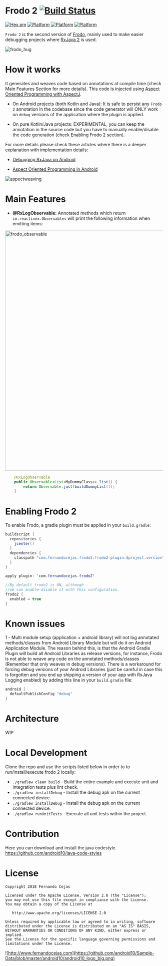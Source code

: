 

Frodo 2 [![Build Status](https://travis-ci.org/android10/frodo2.svg?branch=master)](https://travis-ci.org/android10/frodo2)
=========================

[![Hex.pm](https://img.shields.io/hexpm/l/plug.svg)](http://www.apache.org/licenses/LICENSE-2.0) 
[![Platform](https://img.shields.io/badge/platform-kotlin-blue.svg)](https://kotlinlang.org/)
[![Platform](https://img.shields.io/badge/platform-android-green.svg)](http://developer.android.com/index.html)
[![Platform](https://img.shields.io/badge/platform-java-orange.svg)](https://docs.oracle.com/javase/8/docs/)

```Frodo 2``` is the second version of [Frodo](https://github.com/android10/frodo/), mainly used to make easier debugging projects where [RxJava 2](https://github.com/ReactiveX/RxJava/wiki/What's-different-in-2.0) is used. 

![frodo_hug](https://cloud.githubusercontent.com/assets/1360604/10925718/e7ea4318-8290-11e5-91b4-f2bfbde65319.gif)


How it works
=========================

It generates and weaves code based on annotations at compile time (check Main Features Section for more details). This code is injected using [Aspect Oriented Programming with AspectJ](https://www.eclipse.org/aspectj/).

- On Android projects (both Kotlin and Java): It is safe to persist any ```Frodo 2``` annotation in the codebase since the code generator will ONLY work on ```debug``` versions of the application where the plugin is applied.

- On pure Kotlin/Java projects: EXPERIMENTAL, you can keep the annotation in the source code but you have to manually enable/disable the code generation (check Enabling Frodo 2 section).

For more details please check these articles where there is a deeper explanation with implementation details:

- [Debugging RxJava on Android](https://fernandocejas.com/2015/11/05/debugging-rxjava-on-android/)

- [Aspect Oriented Programming in Android](https://fernandocejas.com/2014/08/03/aspect-oriented-programming-in-android/)

![aspectweaving](https://user-images.githubusercontent.com/1360604/40504693-4adf5a5e-5f92-11e8-89b3-e45c04b78745.png)


Main Features
=========================

- **@RxLogObservable:** Annotated methods which return ```io.reactivex.Observables``` will print the following information when emitting items:

<img width="767" alt="frodo_observable" src="https://cloud.githubusercontent.com/assets/1360604/10925000/ee937c08-828a-11e5-97ac-bb13b7d469f8.png">

```java
    @RxLogObservable
    public Observable<List<MyDummyClass>> list() {
        return Observable.just(buildDummyList());
    }
```

Enabling Frodo 2
=========================

To enable Frodo, a gradle plugin must be applied in your ```build.gradle```:

```java
buildscript {
  repositories {
    jcenter()
  }
  dependencies {
    classpath "com.fernandocejas.frodo2:frodo2-plugin:$project.version"
  }
}

apply plugin: 'com.fernandocejas.frodo2'

//By default frodo2 is ON, although
//we can enable-disable it with this configuration.
frodo2 {
  enabled = true
}
```

Known issues
=========================

1 - Multi module setup (application + android library) will not log annotated methods/classes from Android Library Module but will do it on Android Application Module. The reason behind this, is that the Android Gradle Plugin will build all Android Libraries as release versions, for instance, Frodo is not able to weave any code on the annotated methods/classes (Remember that only weaves in debug versions). There is a workaround for forcing debug versions of your Android Libraries (just be careful in case this is forgotten and you end up shipping a version of your app with RxJava Logging enabled) by adding this line in your ```build.gradle``` file:

```java
android {
  defaultPublishConfig "debug"
}
```

Architecture
=========================

WIP

Local Development
=========================

Clone the repo and use the scripts listed below in order to to run/install/execute frodo 2 locally:

 * `./gradlew clean build` - Build the entire example and execute unit and integration tests plus lint check.
 * `./gradlew installDebug` - Install the debug apk on the current connected device.
 * `./gradlew installDebug` - Install the debug apk on the current connected device.
 * `./gradlew runUnitTests` - Execute all unit tests within the project.
 
Contribution
=========================

Here you can download and install the java codestyle.
https://github.com/android10/java-code-styles 

License
=========================

    Copyright 2018 Fernando Cejas

    Licensed under the Apache License, Version 2.0 (the "License");
    you may not use this file except in compliance with the License.
    You may obtain a copy of the License at

       http://www.apache.org/licenses/LICENSE-2.0

    Unless required by applicable law or agreed to in writing, software
    distributed under the License is distributed on an "AS IS" BASIS,
    WITHOUT WARRANTIES OR CONDITIONS OF ANY KIND, either express or implied.
    See the License for the specific language governing permissions and
    limitations under the License.


![http://www.fernandocejas.com](https://github.com/android10/Sample-Data/blob/master/android10/android10_logo_big.png)
